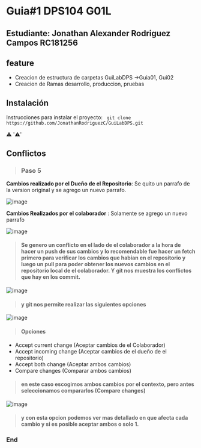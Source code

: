 # Guia#1 DPS104 G01L
## Estudiante: Jonathan Alexander Rodriguez Campos RC181256


## feature 
- Creacion de estructura de carpetas GuiLabDPS ->Guia01, Gui02
- Creacion de Ramas desarrollo, produccion, pruebas

## Instalación 
Instrucciones para instalar el proyecto:
` git clone https://github.com/JonathanRodriguezC/GuiLabDPS.git`

:warning:
':warning:'

## Conflictos 
> ### Paso 5
<p>
  <b>Cambios realizado por el Dueño de el Repositorio</b>: Se quito un parrafo de la version original y  se agrego un nuevo parrafo. 
</p>

![image](https://github.com/JonathanRodriguezC/GuiLabDPS/assets/89150664/518579a5-161a-4baf-8046-385614f60676)
<p>
 <b>Cambios Realizados por el colaborador</b> : Solamente se agrego un nuevo parrafo
</p>

![image](https://github.com/JonathanRodriguezC/GuiLabDPS/assets/89150664/650e79a3-cd84-459d-a932-52ae4e7bfaf3)

> #### Se genero un conflicto en el lado de el colaborador a la hora de hacer un push de sus cambios y lo recomendable fue hacer un fetch primero para verificar los cambios que habian en el repositorio y luego un pull para poder obtener los nuevos cambios en el repositorio local de el colaborador. Y git nos muestra los conflictos que hay en los commit.

![image](https://github.com/JonathanRodriguezC/GuiLabDPS/assets/89150664/e004da17-cd09-493b-9afa-a74d4f7a0b30)

>#### y git nos permite realizar las siguientes opciones
![image](https://github.com/JonathanRodriguezC/GuiLabDPS/assets/89150664/2a0ca824-f656-423a-844e-3480f71e8a55)

>#### Opciones 

* Accept current change (Aceptar cambios de el Colaborador)
* Accept incoming change (Aceptar cambios de el dueño de el repositorio)
* Accept both change (Aceptar ambos cambios)
* Compare changes (Comparar ambos cambios)

>#### en este caso escogimos ambos cambios por el contexto, pero antes seleccionamos compararlos  (Compare changes)


![image](https://github.com/JonathanRodriguezC/GuiLabDPS/assets/89150664/a6242b07-cf1a-403e-b78e-ce293b8e6c39)


>#### y con esta opcion podemos ver mas detallado en que afecta cada cambio y si es posible aceptar ambos o solo 1.

### End